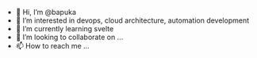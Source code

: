 - 👋 Hi, I’m @bapuka
- 👀 I’m interested in devops, cloud architecture, automation development
- 🌱 I’m currently learning svelte
- 💞️ I’m looking to collaborate on ...
- 📫 How to reach me ...

<!---
bapuka/bapuka is a ✨ special ✨ repository because its `README.md` (this file) appears on your GitHub profile.
You can click the Preview link to take a look at your changes.
--->
